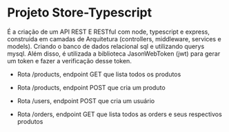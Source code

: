 # Projeto Store-Typescript

É a criação de um API REST E RESTful com node, typescript e express, construida em camadas de Arquitetura (controllers, middleware, services e models). Criando o banco de dados relacional sql e utilizando querys mysql. Além disso, é utilizada a biblioteca JasonWebToken (jwt) para gerar um token e fazer a verificação desse token.

* Rota /products, endpoint GET que lista todos os produtos
* Rota /products, endpoint POST que cria um produto

* Rota /users, endpoint POST que cria um usuário

* Rota /orders, endpoint GET que lista todos as orders e seus respectivos produtos
